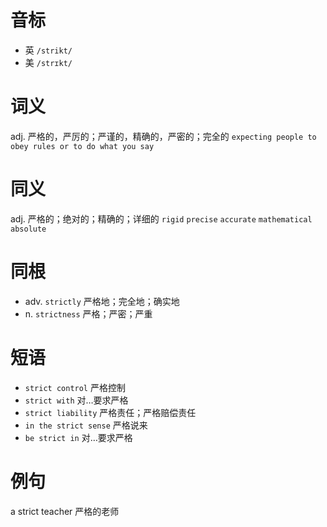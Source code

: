 # 音标

- 英 `/strikt/`
- 美 `/strɪkt/`

# 词义

adj. 严格的，严厉的；严谨的，精确的，严密的；完全的
`expecting people to obey rules or to do what you say`

# 同义

adj. 严格的；绝对的；精确的；详细的
`rigid` `precise` `accurate` `mathematical` `absolute`

# 同根

- adv. `strictly` 严格地；完全地；确实地
- n. `strictness` 严格；严密；严重

# 短语

- `strict control` 严格控制
- `strict with` 对…要求严格
- `strict liability` 严格责任；严格赔偿责任
- `in the strict sense` 严格说来
- `be strict in` 对…要求严格

# 例句

a strict teacher
严格的老师



